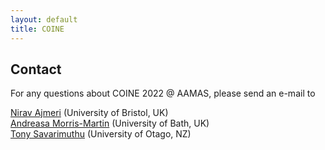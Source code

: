 ```yaml
---
layout: default
title: COINE
---
```


## Contact

For any questions about COINE 2022 @ AAMAS, please send an e-mail to

[Nirav Ajmeri](mailto:nirav.ajmeri@bristol.ac.uk) (University of Bristol, UK)  
[Andreasa Morris-Martin](mailto:alm32@bath.ac.uk) (University of Bath, UK)  
[Tony Savarimuthu](mailto:tony.savarimuthu@otago.ac.nz) (University of Otago, NZ)  
